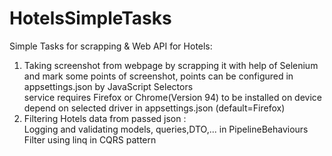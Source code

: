 # HotelsSimpleTasks
Simple Tasks for scrapping &amp; Web API for Hotels:<br>
<ol>
<li>Taking screenshot from webpage by scrapping it with help of Selenium and mark some points of screenshot, points can be configured in appsettings.json by JavaScript Selectors</li>
  service requires Firefox or Chrome(Version 94) to be installed on device depend on selected driver in appsettings.json (default=Firefox)  
  <br>
<li>Filtering Hotels data from passed json :</li>
  Logging and validating models, queries,DTO,... in PipelineBehaviours
  Filter using linq in CQRS pattern
</ol>

